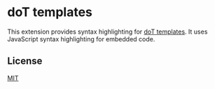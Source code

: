 # doT templates

This extension provides syntax highlighting for [doT templates](https://github.com/olado/dot). It uses JavaScript syntax highlighting for embedded code.

## License

[MIT](https://github.com/epoberezkin/vscode-dot-templates/blob/master/LICENSE)
